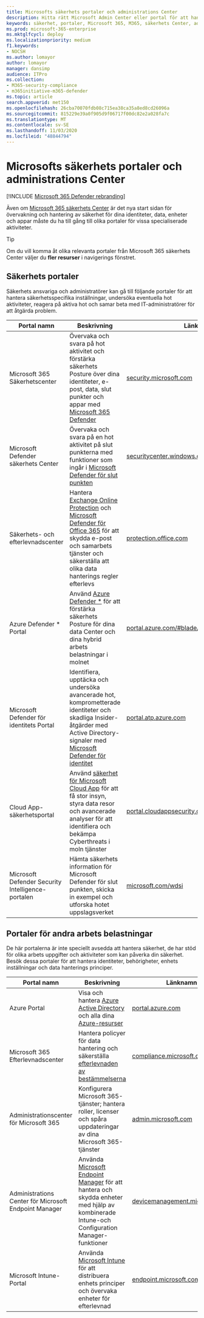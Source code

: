 ```yaml
---
title: Microsofts säkerhets portaler och administrations Center
description: Hitta rätt Microsoft Admin Center eller portal för att hantera olika tjänster relaterade till Microsoft 365-säkerhet
keywords: säkerhet, portaler, Microsoft 365, M365, säkerhets Center, administrations Center, URL, länk, MTP, Microsoft Defender ATP, Microsoft Defender säkerhets Center, Azure ATP, Office 365 ATP, MCAS, WDSI, SCC, Intune, MDM, MEM, ASC, OATP, AATP, Cloud App Security, Azure AD, Security & Compliance Center
ms.prod: microsoft-365-enterprise
ms.mktglfcycl: deploy
ms.localizationpriority: medium
f1.keywords:
- NOCSH
ms.author: lomayor
author: lomayor
manager: dansimp
audience: ITPro
ms.collection:
- M365-security-compliance
- m365initiative-m365-defender
ms.topic: article
search.appverid: met150
ms.openlocfilehash: 26cba70070fdb08c715ea38ca35a8ed8cd26096a
ms.sourcegitcommit: 815229e39a0f905d9f06717f00dc82e2a028fa7c
ms.translationtype: MT
ms.contentlocale: sv-SE
ms.lasthandoff: 11/03/2020
ms.locfileid: "48844794"
---
```

# <a name="microsoft-security-portals-and-admin-centers"></a>Microsofts säkerhets portaler och administrations Center

[!INCLUDE [Microsoft 365 Defender rebranding](../includes/microsoft-defender.md)]

Även om [Microsoft 365 säkerhets Center](overview-security-center.md) är det nya start sidan för övervakning och hantering av säkerhet för dina identiteter, data, enheter och appar måste du ha till gång till olika portaler för vissa specialiserade aktiviteter.

> [!TIP] 
> Om du vill komma åt olika relevanta portaler från Microsoft 365 säkerhets Center väljer du **fler resurser** i navigerings fönstret.

## <a name="security-portals"></a>Säkerhets portaler

Säkerhets ansvariga och administratörer kan gå till följande portaler för att hantera säkerhetsspecifika inställningar, undersöka eventuella hot aktiviteter, reagera på aktiva hot och samar beta med IT-administratörer för att åtgärda problem.
<p></p>

| Portal namn | Beskrivning | Länknamn |
|---|---|---| 
| Microsoft 365 Säkerhetscenter | Övervaka och svara på hot aktivitet och förstärka säkerhets Posture över dina identiteter, e-post, data, slut punkter och appar med [Microsoft 365 Defender](microsoft-threat-protection.md) | [security.microsoft.com](https://security.microsoft.com/) |
| Microsoft Defender säkerhets Center | Övervaka och svara på en hot aktivitet på slut punkterna med funktioner som ingår i [Microsoft Defender för slut punkten](https://docs.microsoft.com/windows/security/threat-protection/microsoft-defender-atp/microsoft-defender-advanced-threat-protection) | [securitycenter.windows.com](https://securitycenter.microsoft.com/) |
| Säkerhets- och efterlevnadscenter | Hantera [Exchange Online Protection](https://docs.microsoft.com/microsoft-365/security/office-365-security/exchange-online-protection-overview?view=o365-worldwide) och [Microsoft Defender för Office 365](https://docs.microsoft.com/microsoft-365/security/office-365-security/office-365-atp?view=o365-worldwide) för att skydda e-post och samarbets tjänster och säkerställa att olika data hanterings regler efterlevs | [protection.office.com](https://protection.office.com) |
| Azure Defender * Portal | Använd [Azure Defender *](https://docs.microsoft.com/azure/security-center/security-center-intro) för att förstärka säkerhets Posture för dina data Center och dina hybrid arbets belastningar i molnet | [portal.azure.com/#blade/Microsoft_Azure_Security](https://portal.azure.com/#blade/Microsoft_Azure_Security/SecurityMenuBlade/0) |
| Microsoft Defender för identitets Portal | Identifiera, upptäcka och undersöka avancerade hot, komprometterade identiteter och skadliga Insider-åtgärder med Active Directory-signaler med [Microsoft Defender för identitet](https://docs.microsoft.com/azure-advanced-threat-protection/what-is-atp) | [portal.atp.azure.com](https://portal.atp.azure.com/) |
| Cloud App-säkerhetsportal | Använd [säkerhet för Microsoft Cloud App](https://docs.microsoft.com/cloud-app-security/what-is-cloud-app-security) för att få stor insyn, styra data resor och avancerade analyser för att identifiera och bekämpa Cyberthreats i moln tjänster | [portal.cloudappsecurity.com](https://portal.cloudappsecurity.com/) |
| Microsoft Defender Security Intelligence-portalen | Hämta säkerhets information för Microsoft Defender för slut punkten, skicka in exempel och utforska hotet uppslagsverket | [microsoft.com/wdsi](https://microsoft.com/wdsi) |

## <a name="portals-for-other-workloads"></a>Portaler för andra arbets belastningar

De här portalerna är inte speciellt avsedda att hantera säkerhet, de har stöd för olika arbets uppgifter och aktiviteter som kan påverka din säkerhet. Besök dessa portaler för att hantera identiteter, behörigheter, enhets inställningar och data hanterings principer.
<p></p>

| Portal namn | Beskrivning | Länknamn | 
|---|---|---| 
| Azure Portal | Visa och hantera [Azure Active Directory](https://docs.microsoft.com/azure/active-directory/fundamentals/active-directory-whatis) och alla dina [Azure-resurser](https://docs.microsoft.com/azure/azure-resource-manager/management/overview)  | [portal.azure.com](https://portal.azure.com/) |
| Microsoft 365 Efterlevnadscenter | Hantera policyer för data hantering och säkerställa [efterlevnaden av bestämmelserna](https://docs.microsoft.com/microsoft-365/compliance/offering-home?view=o365-worldwide) | [compliance.microsoft.com](https://compliance.microsoft.com/) |
| Administrationscenter för Microsoft 365 | Konfigurera Microsoft 365-tjänster; hantera roller, licenser och spåra uppdateringar av dina Microsoft 365-tjänster | [admin.microsoft.com](https://admin.microsoft.com/) |
| Administrations Center för Microsoft Endpoint Manager | Använda [Microsoft Endpoint Manager](https://docs.microsoft.com/mem/configmgr/) för att hantera och skydda enheter med hjälp av kombinerade Intune-och Configuration Manager-funktioner | [devicemanagement.microsoft.com](https://devicemanagement.microsoft.com/) |
| Microsoft Intune-Portal | Använda [Microsoft Intune](https://docs.microsoft.com/intune/fundamentals/what-is-intune) för att distribuera enhets principer och övervaka enheter för efterlevnad | [endpoint.microsoft.com](https://endpoint.microsoft.com/#blade/Microsoft_Intune_DeviceSettings/DevicesMenu/overview)
